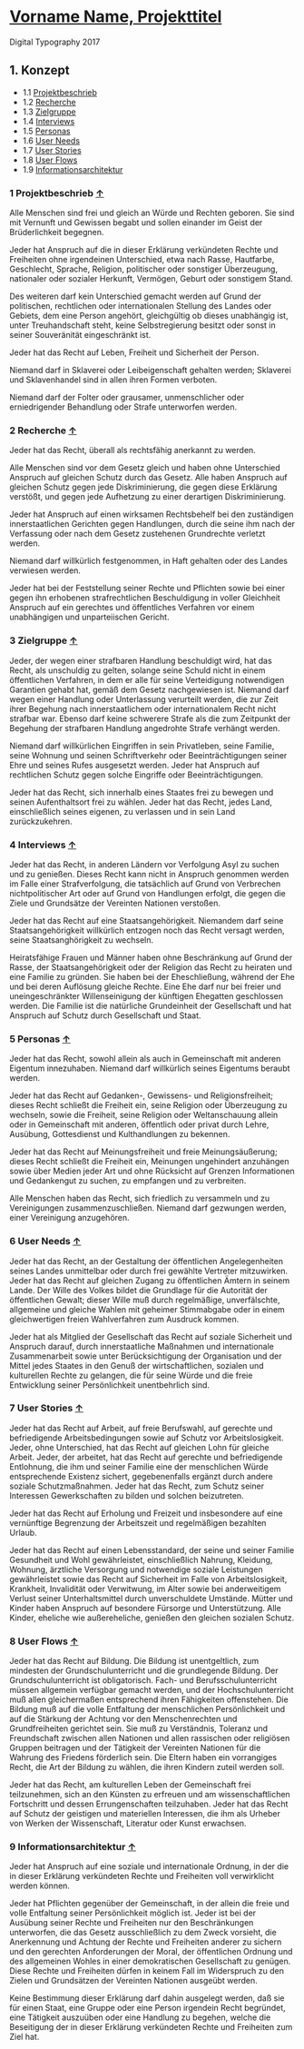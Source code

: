 # [Vorname Name, Projekttitel](../index.md)

Digital Typography 2017

<a id="top"></a>
## 1. Konzept

* 1.1 [Projektbeschrieb](#beschrieb)
* 1.2 [Recherche](#recherche)
* 1.3 [Zielgruppe](#zielgruppe)
* 1.4 [Interviews](#interviews)
* 1.5 [Personas](#personas)
* 1.6 [User Needs](#needs)
* 1.7 [User Stories](#stories)
* 1.8 [User Flows](#flows)
* 1.9 [Informationsarchitektur](#ia)

<a id="beschrieb"></a>
### 1 Projektbeschrieb [&uarr;](#top)

Alle Menschen sind frei und gleich an Würde und Rechten geboren. Sie sind mit Vernunft und Gewissen begabt und sollen einander im Geist der Brüderlichkeit begegnen.

Jeder hat Anspruch auf die in dieser Erklärung verkündeten Rechte und Freiheiten ohne irgendeinen Unterschied, etwa nach Rasse, Hautfarbe, Geschlecht, Sprache, Religion, politischer oder sonstiger Überzeugung, nationaler oder sozialer Herkunft, Vermögen, Geburt oder sonstigem Stand.

Des weiteren darf kein Unterschied gemacht werden auf Grund der politischen, rechtlichen oder internationalen Stellung des Landes oder Gebiets, dem eine Person angehört, gleichgültig ob dieses unabhängig ist, unter Treuhandschaft steht, keine Selbstregierung besitzt oder sonst in seiner Souveränität eingeschränkt ist.

Jeder hat das Recht auf Leben, Freiheit und Sicherheit der Person.

Niemand darf in Sklaverei oder Leibeigenschaft gehalten werden; Sklaverei und Sklavenhandel sind in allen ihren Formen verboten.

Niemand darf der Folter oder grausamer, unmenschlicher oder erniedrigender Behandlung oder Strafe unterworfen werden.

<a id="recherche"></a>
### 2 Recherche [&uarr;](#top)

Jeder hat das Recht, überall als rechtsfähig anerkannt zu werden.

Alle Menschen sind vor dem Gesetz gleich und haben ohne Unterschied Anspruch auf gleichen Schutz durch das Gesetz. Alle haben Anspruch auf gleichen Schutz gegen jede Diskriminierung, die gegen diese Erklärung verstößt, und gegen jede Aufhetzung zu einer derartigen Diskriminierung.

Jeder hat Anspruch auf einen wirksamen Rechtsbehelf bei den zuständigen innerstaatlichen Gerichten gegen Handlungen, durch die seine ihm nach der Verfassung oder nach dem Gesetz zustehenen Grundrechte verletzt werden.

Niemand darf willkürlich festgenommen, in Haft gehalten oder des Landes verwiesen werden.

Jeder hat bei der Feststellung seiner Rechte und Pflichten sowie bei einer gegen ihn erhobenen strafrechtlichen Beschuldigung in voller Gleichheit Anspruch auf ein gerechtes und öffentliches Verfahren vor einem unabhängigen und unparteiischen Gericht.

<a id="zielgruppe"></a>
### 3 Zielgruppe [&uarr;](#top)

Jeder, der wegen einer strafbaren Handlung beschuldigt wird, hat das Recht, als unschuldig zu gelten, solange seine Schuld nicht in einem öffentlichen Verfahren, in dem er alle für seine Verteidigung notwendigen Garantien gehabt hat, gemäß dem Gesetz nachgewiesen ist.
Niemand darf wegen einer Handlung oder Unterlassung verurteilt werden, die zur Zeit ihrer Begehung nach innerstaatlichem oder internationalem Recht nicht strafbar war. Ebenso darf keine schwerere Strafe als die zum Zeitpunkt der Begehung der strafbaren Handlung angedrohte Strafe verhängt werden.

Niemand darf willkürlichen Eingriffen in sein Privatleben, seine Familie, seine Wohnung und seinen Schriftverkehr oder Beeinträchtigungen seiner Ehre und seines Rufes ausgesetzt werden. Jeder hat Anspruch auf rechtlichen Schutz gegen solche Eingriffe oder Beeinträchtigungen.

Jeder hat das Recht, sich innerhalb eines Staates frei zu bewegen und seinen Aufenthaltsort frei zu wählen.
Jeder hat das Recht, jedes Land, einschließlich seines eigenen, zu verlassen und in sein Land zurückzukehren.

<a id="interviews"></a>
### 4 Interviews [&uarr;](#top)

Jeder hat das Recht, in anderen Ländern vor Verfolgung Asyl zu suchen und zu genießen.
Dieses Recht kann nicht in Anspruch genommen werden im Falle einer Strafverfolgung, die tatsächlich auf Grund von Verbrechen nichtpolitischer Art oder auf Grund von Handlungen erfolgt, die gegen die Ziele und Grundsätze der Vereinten Nationen verstoßen.

Jeder hat das Recht auf eine Staatsangehörigkeit.
Niemandem darf seine Staatsangehörigkeit willkürlich entzogen noch das Recht versagt werden, seine Staatsanghörigkeit zu wechseln.

Heiratsfähige Frauen und Männer haben ohne Beschränkung auf Grund der Rasse, der Staatsangehörigkeit oder der Religion das Recht zu heiraten und eine Familie zu gründen. Sie haben bei der Eheschließung, während der Ehe und bei deren Auflösung gleiche Rechte.
Eine Ehe darf nur bei freier und uneingeschränkter Willenseinigung der künftigen Ehegatten geschlossen werden.
Die Familie ist die natürliche Grundeinheit der Gesellschaft und hat Anspruch auf Schutz durch Gesellschaft und Staat.

<a id="personas"></a>
### 5 Personas [&uarr;](#top)

Jeder hat das Recht, sowohl allein als auch in Gemeinschaft mit anderen Eigentum innezuhaben.
Niemand darf willkürlich seines Eigentums beraubt werden.

Jeder hat das Recht auf Gedanken-, Gewissens- und Religionsfreiheit; dieses Recht schließt die Freiheit ein, seine Religion oder Überzeugung zu wechseln, sowie die Freiheit, seine Religion oder Weltanschauung allein oder in Gemeinschaft mit anderen, öffentlich oder privat durch Lehre, Ausübung, Gottesdienst und Kulthandlungen zu bekennen.

Jeder hat das Recht auf Meinungsfreiheit und freie Meinungsäußerung; dieses Recht schließt die Freiheit ein, Meinungen ungehindert anzuhängen sowie über Medien jeder Art und ohne Rücksicht auf Grenzen Informationen und Gedankengut zu suchen, zu empfangen und zu verbreiten.

Alle Menschen haben das Recht, sich friedlich zu versammeln und zu Vereinigungen zusammenzuschließen.
Niemand darf gezwungen werden, einer Vereinigung anzugehören.

<a id="needs"></a>
### 6 User Needs [&uarr;](#top)

Jeder hat das Recht, an der Gestaltung der öffentlichen Angelegenheiten seines Landes unmittelbar oder durch frei gewählte Vertreter mitzuwirken.
Jeder hat das Recht auf gleichen Zugang zu öffentlichen Ämtern in seinem Lande.
Der Wille des Volkes bildet die Grundlage für die Autorität der öffentlichen Gewalt; dieser Wille muß durch regelmäßige, unverfälschte, allgemeine und gleiche Wahlen mit geheimer Stimmabgabe oder in einem gleichwertigen freien Wahlverfahren zum Ausdruck kommen.

Jeder hat als Mitglied der Gesellschaft das Recht auf soziale Sicherheit und Anspruch darauf, durch innerstaatliche Maßnahmen und internationale Zusammenarbeit sowie unter Berücksichtigung der Organisation und der Mittel jedes Staates in den Genuß der wirtschaftlichen, sozialen und kulturellen Rechte zu gelangen, die für seine Würde und die freie Entwicklung seiner Persönlichkeit unentbehrlich sind.

<a id="stories"></a>
### 7 User Stories [&uarr;](#top)

Jeder hat das Recht auf Arbeit, auf freie Berufswahl, auf gerechte und befriedigende Arbeitsbedingungen sowie auf Schutz vor Arbeitslosigkeit.
Jeder, ohne Unterschied, hat das Recht auf gleichen Lohn für gleiche Arbeit.
Jeder, der arbeitet, hat das Recht auf gerechte und befriedigende Entlohnung, die ihm und seiner Familie eine der menschlichen Würde entsprechende Existenz sichert, gegebenenfalls ergänzt durch andere soziale Schutzmaßnahmen.
Jeder hat das Recht, zum Schutz seiner Interessen Gewerkschaften zu bilden und solchen beizutreten.

Jeder hat das Recht auf Erholung und Freizeit und insbesondere auf eine vernünftige Begrenzung der Arbeitszeit und regelmäßigen bezahlten Urlaub.

Jeder hat das Recht auf einen Lebensstandard, der seine und seiner Familie Gesundheit und Wohl gewährleistet, einschließlich Nahrung, Kleidung, Wohnung, ärztliche Versorgung und notwendige soziale Leistungen gewährleistet sowie das Recht auf Sicherheit im Falle von Arbeitslosigkeit, Krankheit, Invalidität oder Verwitwung, im Alter sowie bei anderweitigem Verlust seiner Unterhaltsmittel durch unverschuldete Umstände.
Mütter und Kinder haben Anspruch auf besondere Fürsorge und Unterstützung. Alle Kinder, eheliche wie außereheliche, genießen den gleichen sozialen Schutz.

<a id="flows"></a>
### 8 User Flows [&uarr;](#top)

Jeder hat das Recht auf Bildung. Die Bildung ist unentgeltlich, zum mindesten der Grundschulunterricht und die grundlegende Bildung. Der Grundschulunterricht ist obligatorisch. Fach- und Berufsschulunterricht müssen allgemein verfügbar gemacht werden, und der Hochschulunterricht muß allen gleichermaßen entsprechend ihren Fähigkeiten offenstehen.
Die Bildung muß auf die volle Entfaltung der menschlichen Persönlichkeit und auf die Stärkung der Achtung vor den Menschenrechten und Grundfreiheiten gerichtet sein. Sie muß zu Verständnis, Toleranz und Freundschaft zwischen allen Nationen und allen rassischen oder religiösen Gruppen beitragen und der Tätigkeit der Vereinten Nationen für die Wahrung des Friedens förderlich sein.
Die Eltern haben ein vorrangiges Recht, die Art der Bildung zu wählen, die ihren Kindern zuteil werden soll.

Jeder hat das Recht, am kulturellen Leben der Gemeinschaft frei teilzunehmen, sich an den Künsten zu erfreuen und am wissenschaftlichen Fortschritt und dessen Errungenschaften teilzuhaben.
Jeder hat das Recht auf Schutz der geistigen und materiellen Interessen, die ihm als Urheber von Werken der Wissenschaft, Literatur oder Kunst erwachsen.

<a id="ia"></a>
### 9 Informationsarchitektur [&uarr;](#top)

Jeder hat Anspruch auf eine soziale und internationale Ordnung, in der die in dieser Erklärung verkündeten Rechte und Freiheiten voll verwirklicht werden können.

Jeder hat Pflichten gegenüber der Gemeinschaft, in der allein die freie und volle Entfaltung seiner Persönlichkeit möglich ist.
Jeder ist bei der Ausübung seiner Rechte und Freiheiten nur den Beschränkungen unterworfen, die das Gesetz ausschließlich zu dem Zweck vorsieht, die Anerkennung und Achtung der Rechte und Freiheiten anderer zu sichern und den gerechten Anforderungen der Moral, der öffentlichen Ordnung und des allgemeinen Wohles in einer demokratischen Gesellschaft zu genügen.
Diese Rechte und Freiheiten dürfen in keinem Fall im Widerspruch zu den Zielen und Grundsätzen der Vereinten Nationen ausgeübt werden.

Keine Bestimmung dieser Erklärung darf dahin ausgelegt werden, daß sie für einen Staat, eine Gruppe oder eine Person irgendein Recht begründet, eine Tätigkeit auszuüben oder eine Handlung zu begehen, welche die Beseitigung der in dieser Erklärung verkündeten Rechte und Freiheiten zum Ziel hat.  
